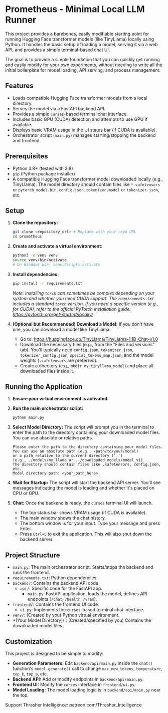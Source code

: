 # Prometheus - Minimal Local LLM Runner

This project provides a barebones, easily modifiable starting point for running Hugging Face transformer models (like TinyLlama) locally using Python. It handles the basic setup of loading a model, serving it via a web API, and provides a simple terminal-based chat UI.

The goal is to provide a simple foundation that you can quickly get running and easily modify for your own experiments, without needing to write all the initial boilerplate for model loading, API serving, and process management.

## Features

*   Loads compatible Hugging Face transformer models from a local directory.
*   Serves the model via a FastAPI backend API.
*   Provides a simple `curses`-based terminal chat interface.
*   Includes basic GPU (CUDA) detection and attempts to use GPU if available.
*   Displays basic VRAM usage in the UI status bar (if CUDA is available).
*   Orchestrator script (`main.py`) manages starting/stopping the backend and frontend.

## Prerequisites

*   Python 3.8+ (tested with 3.9)
*   `pip` (Python package installer)
*   A compatible Hugging Face transformer model downloaded locally (e.g., TinyLlama). The model directory should contain files like `*.safetensors` or `pytorch_model.bin`, `config.json`, `tokenizer.model` or `tokenizer.json`, etc.

## Setup

1.  **Clone the repository:**
    ```bash
    git clone <repository_url> # Replace with your repo URL
    cd prometheus
    ```

2.  **Create and activate a virtual environment:**
    ```bash
    python3 -m venv venv
    source venv/bin/activate
    # On Windows use: venv\Scripts\activate
    ```

3.  **Install dependencies:**
    ```bash
    pip install -r requirements.txt
    ```
    *Note: Installing `torch` can sometimes be complex depending on your system and whether you need CUDA support. The `requirements.txt` includes a standard `torch` version. If you need a specific version (e.g., for CUDA), refer to the official PyTorch installation guide: <https://pytorch.org/get-started/locally/>*

4.  **(Optional but Recommended) Download a Model:**
    If you don't have one, you can download a model like TinyLlama:
    *   Go to: <https://huggingface.co/TinyLlama/TinyLlama-1.1B-Chat-v1.0>
    *   Download the necessary files (e.g., from the "Files and versions" tab). You'll typically need `config.json`, `tokenizer.json`, `tokenizer_config.json`, `special_tokens_map.json`, and the model weights (`.safetensors` are preferred).
    *   Create a directory (e.g., `mkdir my_tinyllama_model`) and place all downloaded files inside it.

## Running the Application

1.  **Ensure your virtual environment is activated.**

2.  **Run the main orchestrator script:**
    ```bash
    python main.py
    ```

3.  **Select Model Directory:**
    The script will prompt you in the terminal to enter the path to the directory containing your downloaded model files. You can use absolute or relative paths.
    ```
    Please enter the path to the directory containing your model files.
    You can use an absolute path (e.g., /path/to/your/model)
    or a path relative to the current directory ('.')
    (e.g., ./models/my_llama or ../downloaded_models/model_v1)
    The directory should contain files like .safetensors, config.json, etc.
    Model directory path: <your_path_here> 
    ```

4.  **Wait for Startup:**
    The script will start the backend API server. You'll see messages indicating the model is loading and whether it's placed on CPU or GPU.

5.  **Chat:**
    Once the backend is ready, the `curses` terminal UI will launch. 
    *   The top status bar shows VRAM usage (if CUDA is available).
    *   The main window shows the chat history.
    *   The bottom window is for your input. Type your message and press Enter.
    *   Press `Ctrl+C` to exit the application. This will also shut down the backend server.

## Project Structure

*   `main.py`: The main orchestrator script. Starts/stops the backend and runs the frontend.
*   `requirements.txt`: Python dependencies.
*   `backend/`: Contains the backend API code.
    *   `api/`: Specific code for the FastAPI app.
        *   `main.py`: FastAPI application, loads the model, defines API endpoints (`/chat`, `/health`, `/vram`).
*   `frontend/`: Contains the frontend UI code.
    *   `ui.py`: Implements the `curses`-based terminal chat interface.
*   `venv/`: (Created by you) Python virtual environment.
*   *(Your Model Directory)/`: (Created/specified by you) Contains the downloaded model files.

## Customization

This project is designed to be simple to modify:

*   **Generation Parameters:** Edit `backend/api/main.py` inside the `chat()` function's `model.generate()` call to change `max_new_tokens`, `temperature`, `top_k`, `top_p`, etc.
*   **Backend API:** Add or modify endpoints in `backend/api/main.py`.
*   **Frontend UI:** Modify the `curses` interface in `frontend/ui.py`.
*   **Model Loading:** The model loading logic is in `backend/api/main.py` near the top.

Support Thrasher Intelligence: patreon.com/Thrasher_Intelligence

